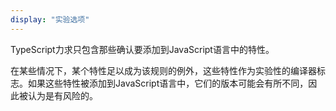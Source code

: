 ```yaml
---
display: "实验选项"
---
```


TypeScript力求只包含那些确认要添加到JavaScript语言中的特性。

在某些情况下，某个特性足以成为该规则的例外，这些特性作为实验性的编译器标志。如果这些特性被添加到JavaScript语言中，它们的版本可能会有所不同，因此被认为是有风险的。

